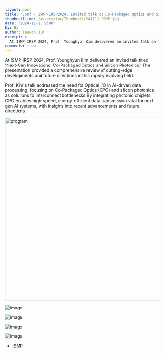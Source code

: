 ```yaml
---
layout: post
title: 'Conf - ISMP-IRSP2024, Invited talk on Co-Packaged Optics and Si Photonics'
thumbnail-img: /assets/img/Thumbnail/241111_ISMP.jpg
date: '2024-11-11 9:00'
by: By
author: Taewon Jin
excerpt: >-
  At ISMP-IRSP 2024, Prof. Younghyun Kim delivered an invited talk on the latest advancements in Co-Packaged Optics (CPO) and Silicon Photonics, highlighting their potential to solve data bottlenecks in next-gen systems. 
comments: true
---
```

At ISMP-IRSP 2024, Prof. Younghyun Kim delivered an invited talk titled 'Next-Gen Innovations: Co-Packaged Optics and Silicon Photonics.' The presentation provided a comprehensive review of cutting-edge developments and future directions in this rapidly evolving field.

Prof. Kim's talk addressed the need for Optical I/O in AI-driven data processing, focusing on Co-Packaged Optics (CPO) and silicon photonics as solutions to interconnect bottlenecks.By integrating photonic chiplets, CPO enables high-speed, energy-efficient data transmission vital for next-gen AI systems, with insights into recent advancements and future directions.

<!---
![image](https://github.com/user-attachments/assets/f75de771-15ac-4e06-ace7-64d318dae1ff)
--->
<img width="599" alt="program" src="https://github.com/user-attachments/assets/57106fa5-9b85-49cc-ab1e-29bd0408dc2b">

![image](https://github.com/user-attachments/assets/af23085d-9079-4f88-a41b-f0e5ed05147f)

![image](https://github.com/user-attachments/assets/a90be13a-a297-4ce0-9ed2-105fb112b4a8)

![image](https://github.com/user-attachments/assets/b634c8c1-5088-403d-b98d-e3d9803e871d)

![image](https://github.com/user-attachments/assets/f5d07ce0-69e9-4a59-aacc-3643f25e3acf)

  

- [ISMP](https://www.ismp.or.kr/html/?)
